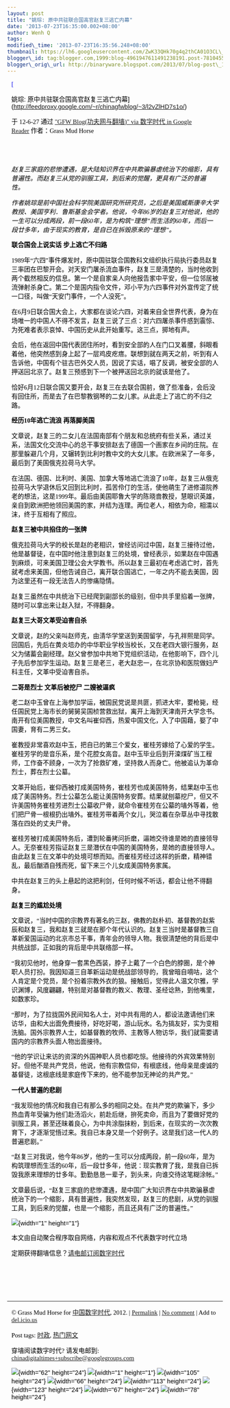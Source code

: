 ```yaml
--- 
layout: post 
title: "姚琮: 原中共驻联合国高官赵复三逃亡内幕" 
date: '2013-07-23T16:35:00.002+08:00' 
author: Wenh Q
tags:
modified\_time: '2013-07-23T16:35:56.248+08:00' 
thumbnail: https://lh6.googleusercontent.com/ZwK33QHk70g4q2thCA01O3CL\_NLLTxsZYBNi0GAB6yH2\_Qn-xEcESvNeGZp3fqnifnekh68yOOBfiXWY7pU4nePauZ6E1E\_uVlCP\_IGcQZejaycGQbA=s72-c
blogger\_id: tag:blogger.com,1999:blog-4961947611491238191.post-7810455757543316054
blogger\_orig\_url: http://binaryware.blogspot.com/2013/07/blog-post\_1883.html
---
```

<div
style="color: black; direction: ltr; font-family: &quot;Arial&quot;; font-size: 11pt; margin-bottom: 0; margin-left: 7.5pt; margin-right: 7.5pt; margin-top: 0; padding: 0;">

<span
style="color: #0000ee; font-family: &quot;Verdana&quot;; text-decoration: underline;">[

姚琮:
原中共驻联合国高官赵复三逃亡内幕](http://feedproxy.google.com/~r/chinagfwblog/~3/l2vZlHD7s1o/)</span>

</div>

<div
style="color: black; direction: ltr; font-family: &quot;Arial&quot;; font-size: 11pt; margin-bottom: 0; margin-left: 7.5pt; margin-right: 7.5pt; margin-top: 0; padding-bottom: 8pt; padding-left: 0; padding-right: 0; padding-top: 0;">

<span style="font-family: &quot;Verdana&quot;;">于 12-6-27 通过
</span><span
style="color: #0000ee; font-family: &quot;Verdana&quot;; text-decoration: underline;">["GFW
Blog(功夫网与翻墙)" via 数字时代 in Google
Reader](http://feeds2.feedburner.com/chinagfwblog)</span><span
style="font-family: &quot;Verdana&quot;;"> 作者：Grass Mud Horse</span>

</div>

<div
style="color: black; direction: ltr; font-family: &quot;Arial&quot;; font-size: 11pt; height: 11pt; margin-bottom: 0; margin-left: 7.5pt; margin-right: 7.5pt; margin-top: 0; padding: 0;">

<span style="font-family: &quot;Verdana&quot;;"></span>

</div>

<div
style="color: black; direction: ltr; font-family: &quot;Arial&quot;; font-size: 11pt; margin-bottom: 0; margin-left: 7.5pt; margin-right: 7.5pt; margin-top: 0; padding: 0;">

<span
style="font-family: &quot;Verdana&quot;; font-style: italic;">赵复三家庭的悲惨遭遇，是大陆知识界在中共欺骗暴虐统治下的缩影，具有普遍性。而赵复三从党的驯服工具，到后来的觉醒，更具有广泛的普遍性。 </span>

</div>

<div
style="color: black; direction: ltr; font-family: &quot;Arial&quot;; font-size: 11pt; margin-bottom: 0; margin-left: 7.5pt; margin-right: 7.5pt; margin-top: 0; padding: 0;">

<span
style="font-family: &quot;Verdana&quot;; font-style: italic;">作者姚琮是前中国社会科学院美国研究所研究员，之后是美国威斯康辛大学教授、美国亨利．鲁斯基金会学者。他说，今年86岁的赵复三对他说，他的一生可以分成两段，前一段60年，是为构筑“理想”而生活的60年，而后一段廿多年，由于现实的教育，是自已在拆毁原来的“理想”。</span>

</div>

<div
style="color: black; direction: ltr; font-family: &quot;Arial&quot;; font-size: 11pt; margin-bottom: 0; margin-left: 7.5pt; margin-right: 7.5pt; margin-top: 0; padding: 0;">

<span
style="font-family: &quot;Verdana&quot;; font-weight: bold;">联合国会上说实话
步上逃亡不归路</span>

</div>

<div
style="color: black; direction: ltr; font-family: &quot;Arial&quot;; font-size: 11pt; margin-bottom: 0; margin-left: 7.5pt; margin-right: 7.5pt; margin-top: 0; padding: 0;">

<span
style="font-family: &quot;Verdana&quot;;">1989年“六四”事件爆发时，原中国驻联合国教科文组织执行局执行委员赵复三率团在巴黎开会。对天安门屠杀流血事件，赵复三是清楚的，当时他收到两个截然相反的信息。第一个是自家亲人向他报告家中平安，但一位邻居被流弹射杀身亡。第二个是国内指令文件，邓小平为六四事件对外宣传定了统一口径，叫做“天安门事件，一个人没死”。</span>

</div>

<div
style="color: black; direction: ltr; font-family: &quot;Arial&quot;; font-size: 11pt; margin-bottom: 0; margin-left: 7.5pt; margin-right: 7.5pt; margin-top: 0; padding: 0;">

<span
style="font-family: &quot;Verdana&quot;;">在6月9日联合国大会上，大家都在谈论六四，对着来自全世界代表，身为在场唯一的中国人不得不发言，赵复三说了三点：对六四屠杀事件感到震惊、为死难者表示哀悼、中国历史从此开始重写。这三点，掷地有声。</span>

</div>

<div
style="color: black; direction: ltr; font-family: &quot;Arial&quot;; font-size: 11pt; margin-bottom: 0; margin-left: 7.5pt; margin-right: 7.5pt; margin-top: 0; padding: 0;">

<span
style="font-family: &quot;Verdana&quot;;">会后，他在返回中国代表团住所时，看到安全部的人在门口叉着腰，斜眼看着他，他突然感到身上起了一层鸡皮疙瘩。联想到就在两天之前，听到有人告诉他，中国有个驻古巴外交人员，因说了实话，唱了反调，被安全部的人押送回北京了。赵复三预感到下一个被押送回北京的就该是他了。</span>

</div>

<div
style="color: black; direction: ltr; font-family: &quot;Arial&quot;; font-size: 11pt; margin-bottom: 0; margin-left: 7.5pt; margin-right: 7.5pt; margin-top: 0; padding: 0;">

<span
style="font-family: &quot;Verdana&quot;;">恰好6月12日联合国又要开会，赵复三在去联合国前，做了些准备，会后没有回住所，而是去了在巴黎教钢琴的二女儿家。从此走上了逃亡的不归之路。</span>

</div>

<div
style="color: black; direction: ltr; font-family: &quot;Arial&quot;; font-size: 11pt; margin-bottom: 0; margin-left: 7.5pt; margin-right: 7.5pt; margin-top: 0; padding: 0;">

<span
style="font-family: &quot;Verdana&quot;; font-weight: bold;">经历10年逃亡流浪
再落脚美国</span>

</div>

<div
style="color: black; direction: ltr; font-family: &quot;Arial&quot;; font-size: 11pt; margin-bottom: 0; margin-left: 7.5pt; margin-right: 7.5pt; margin-top: 0; padding: 0;">

<span
style="font-family: &quot;Verdana&quot;;">文章说，赵复三的二女儿在法国南部有个朋友和总统府有些关系，通过关系，法国文化交流中心的总干事安排赵去了德国一个画家在乡间的庄院。在那里躲避几个月，又辗转到比利时教中文的大女儿家。在欧洲呆了一年多，最后到了美国俄克拉荷马大学。</span>

</div>

<div
style="color: black; direction: ltr; font-family: &quot;Arial&quot;; font-size: 11pt; margin-bottom: 0; margin-left: 7.5pt; margin-right: 7.5pt; margin-top: 0; padding: 0;">

<span
style="font-family: &quot;Verdana&quot;;">在法国、德国、比利时、美国、加拿大等地逃亡流浪了10年，赵复三从俄克拉荷马大学退休后又回到比利时，孤苦伶仃的生活，使他萌生了进修道院养老的想法，这是1999年。最后由美国耶鲁大学的陈晓啬教授，慧眼识英雄，亲自到欧洲把他领回美国的家，并结为连理。两位老人，相依为命，相濡以沫，终于互相有了照应。</span>

</div>

<div
style="color: black; direction: ltr; font-family: &quot;Arial&quot;; font-size: 11pt; margin-bottom: 0; margin-left: 7.5pt; margin-right: 7.5pt; margin-top: 0; padding: 0;">

<span
style="font-family: &quot;Verdana&quot;; font-weight: bold;">赵复三被中共掐住的一张牌</span>

</div>

<div
style="color: black; direction: ltr; font-family: &quot;Arial&quot;; font-size: 11pt; margin-bottom: 0; margin-left: 7.5pt; margin-right: 7.5pt; margin-top: 0; padding: 0;">

<span
style="font-family: &quot;Verdana&quot;;">俄克拉荷马大学的校长是赵的老相识，曾经访问过中国，赵复三接待过他，他是基督徒，在中国时他注意到赵复三的处境，曾经表示，如果赵在中国遇到麻烦，可来美国卫理公会大学教书。所以赵复三最初在考虑逃亡时，首先就考虑来美国，但他告诫自己，离开联合国逃亡，一年之内不能去美国，因为这里还有一段无法告人的惨痛隐情。</span>

</div>

<div
style="color: black; direction: ltr; font-family: &quot;Arial&quot;; font-size: 11pt; margin-bottom: 0; margin-left: 7.5pt; margin-right: 7.5pt; margin-top: 0; padding: 0;">

<span
style="font-family: &quot;Verdana&quot;;">赵复三虽然在中共统治下已经爬到副部长的级别，但中共手里掐着一张牌，随时可以拿出来让赵入狱，不得翻身。</span>

</div>

<div
style="color: black; direction: ltr; font-family: &quot;Arial&quot;; font-size: 11pt; margin-bottom: 0; margin-left: 7.5pt; margin-right: 7.5pt; margin-top: 0; padding: 0;">

<span
style="font-family: &quot;Verdana&quot;; font-weight: bold;">赵复三大哥文革受迫害自杀</span>

</div>

<div
style="color: black; direction: ltr; font-family: &quot;Arial&quot;; font-size: 11pt; margin-bottom: 0; margin-left: 7.5pt; margin-right: 7.5pt; margin-top: 0; padding: 0;">

<span
style="font-family: &quot;Verdana&quot;;">文章说，赵的父亲叫赵师克，由清华学堂送到美国留学，与孔祥熙是同学。回国后，先后在黄炎培办的中华职业学校当校长，又在老四大银行服务，赵父为储蓄会副经理。赵父曾参加中共地下党组织活动，在他影响下，四个儿子先后参加学生运动。赵复三是老三，老大赵忠一，在北京协和医院做妇产科主任，文革中受迫害自杀。 </span>

</div>

<div
style="color: black; direction: ltr; font-family: &quot;Arial&quot;; font-size: 11pt; margin-bottom: 0; margin-left: 7.5pt; margin-right: 7.5pt; margin-top: 0; padding: 0;">

<span
style="font-family: &quot;Verdana&quot;; font-weight: bold;">二哥是烈士
文革后被挖尸 二嫂被逼疯</span>

</div>

<div
style="color: black; direction: ltr; font-family: &quot;Arial&quot;; font-size: 11pt; margin-bottom: 0; margin-left: 7.5pt; margin-right: 7.5pt; margin-top: 0; padding: 0;">

<span
style="font-family: &quot;Verdana&quot;;">老二赵中玉曾在上海参加学运，被国民党说是共匪，抓进大牢，要枪毙，经任国民党上海市长的舅舅吴国桢营救出狱，离开上海到天津南开大学念书。南开有位美国教授，中文名叫崔仰西，热爱中国文化，入了中国藉，娶了中国妻，育有二男三女。 </span>

</div>

<div
style="color: black; direction: ltr; font-family: &quot;Arial&quot;; font-size: 11pt; margin-bottom: 0; margin-left: 7.5pt; margin-right: 7.5pt; margin-top: 0; padding: 0;">

<span
style="font-family: &quot;Verdana&quot;;">崔教授非常喜欢赵中玉，把自已的第三个爱女，崔桂芳嫁给了心爱的学生。崔桂芳学的是音乐系，是个花腔女高音。赵中玉毕业后到开滦煤矿当工程师，工作奋不顾身，一次为了抢救矿难，坚持救人而身亡。他被追认为革命烈士，葬在烈士公墓。</span>

</div>

<div
style="color: black; direction: ltr; font-family: &quot;Arial&quot;; font-size: 11pt; margin-bottom: 0; margin-left: 7.5pt; margin-right: 7.5pt; margin-top: 0; padding: 0;">

<span
style="font-family: &quot;Verdana&quot;;">文革开始后，崔仰西被打成美国特务，崔桂芳也成美国特务，结果赵中玉也成了美国特务。烈士公墓怎么能让美国特务安葬。结果就刨墓挖尸，但又不许美国特务崔桂芳进烈士公墓收尸骨，就命令崔桂芳在公墓的墙外等着，他们把尸骨一根根扔出墙外。崔桂芳带着两个女儿，哭泣着在杂草丛中寻找散落在四处的丈夫尸骨。</span>

</div>

<div
style="color: black; direction: ltr; font-family: &quot;Arial&quot;; font-size: 11pt; margin-bottom: 0; margin-left: 7.5pt; margin-right: 7.5pt; margin-top: 0; padding: 0;">

<span
style="font-family: &quot;Verdana&quot;;">崔桂芳被打成美国特务后，遭到轮番拷问折磨，逼她交待谁是她的直接领导人。无奈崔桂芳指证赵复三是潜伏在中国的美国特务，是她的直接领导人。由此赵复三在文革中的处境可想而知。而崔桂芳经过这样的折磨，精神错乱，最后酗酒自残而死，留下来三个儿女成美国特务家属。</span>

</div>

<div
style="color: black; direction: ltr; font-family: &quot;Arial&quot;; font-size: 11pt; margin-bottom: 0; margin-left: 7.5pt; margin-right: 7.5pt; margin-top: 0; padding: 0;">

<span
style="font-family: &quot;Verdana&quot;;">中共在赵复三的头上悬起的这把利剑，任何时候不听话，都会让他不得翻身。</span>

</div>

<div
style="color: black; direction: ltr; font-family: &quot;Arial&quot;; font-size: 11pt; margin-bottom: 0; margin-left: 7.5pt; margin-right: 7.5pt; margin-top: 0; padding: 0;">

<span
style="font-family: &quot;Verdana&quot;; font-weight: bold;">赵复三的尴尬处境</span>

</div>

<div
style="color: black; direction: ltr; font-family: &quot;Arial&quot;; font-size: 11pt; margin-bottom: 0; margin-left: 7.5pt; margin-right: 7.5pt; margin-top: 0; padding: 0;">

<span
style="font-family: &quot;Verdana&quot;;">文章说，“当时中国的宗教界有著名的三赵，佛教的赵朴初、基督教的赵紫辰和赵复三，我和赵复三就是在那个年代认识的。赵复三当时是基督教三自革新爱国运动的北京市总干事，青年会的领导人物。我很清楚他的背后是中共统战部，正如我的背后是中共联络部一样。</span>

</div>

<div
style="color: black; direction: ltr; font-family: &quot;Arial&quot;; font-size: 11pt; margin-bottom: 0; margin-left: 7.5pt; margin-right: 7.5pt; margin-top: 0; padding: 0;">

<span
style="font-family: &quot;Verdana&quot;;">“我初见他时，他身穿一套黑色西装，脖子上戴了一个白色的脖圈，是个神职人员打扮。我因知道三自革新运动是统战部领导的，我曾暗自嘀咕，这个人肯定是个党员，是个扮着宗教外衣的狼。接触后，觉得此人温文尔雅，学识渊博，风度翩翩，特别是对基督教的教义、教理、圣经谂熟，到他嘴里，如数家珍。</span>

</div>

<div
style="color: black; direction: ltr; font-family: &quot;Arial&quot;; font-size: 11pt; margin-bottom: 0; margin-left: 7.5pt; margin-right: 7.5pt; margin-top: 0; padding: 0;">

<span
style="font-family: &quot;Verdana&quot;;">“那时，为了拉拢国外民间知名人士，对中共有用的人，都设法邀请他们来访华，由和大出面免费接待，好吃好喝，游山玩水。名为搞友好，实为变相洗脑。国外宗教界人士，如基督教的牧师、主教等人物访华，我们就需要请国内的宗教界头面人物出面接待。</span>

</div>

<div
style="color: black; direction: ltr; font-family: &quot;Arial&quot;; font-size: 11pt; margin-bottom: 0; margin-left: 7.5pt; margin-right: 7.5pt; margin-top: 0; padding: 0;">

<span
style="font-family: &quot;Verdana&quot;;">“他的学识让来访的资深的外国神职人员也都吃惊。他接待的外宾效果特别好。但他不是共产党员，他说，他有宗教信仰，有根底线，他母亲是虔诚的基督徒，这根底线是家庭传下来的，他不能参加无神论的共产党。”</span>

</div>

<div
style="color: black; direction: ltr; font-family: &quot;Arial&quot;; font-size: 11pt; margin-bottom: 0; margin-left: 7.5pt; margin-right: 7.5pt; margin-top: 0; padding: 0;">

<span
style="font-family: &quot;Verdana&quot;; font-weight: bold;">一代人普遍的悲剧</span>

</div>

<div
style="color: black; direction: ltr; font-family: &quot;Arial&quot;; font-size: 11pt; margin-bottom: 0; margin-left: 7.5pt; margin-right: 7.5pt; margin-top: 0; padding: 0;">

<span
style="font-family: &quot;Verdana&quot;;">“我发现他的情况和我自已有那么多的相同之处。在共产党的欺骗下，多少热血青年受骗为他们赴汤滔火，前赴后继，拚死卖命，而且为了要做好党的驯服工具，甚至还昧着良心，为中共涂脂抹粉，到后来，在现实的一次次教育下，才逐渐觉悟过来。我自已本身又是一个好例子。这是我们这一代人的普遍悲剧。”</span>

</div>

<div
style="color: black; direction: ltr; font-family: &quot;Arial&quot;; font-size: 11pt; margin-bottom: 0; margin-left: 7.5pt; margin-right: 7.5pt; margin-top: 0; padding: 0;">

<span
style="font-family: &quot;Verdana&quot;;">“赵复三对我说，他今年86岁，他的一生可以分成两段，前一段60年，是为构筑理想而生活的60年，后一段廿多年，他说：现实教育了我，是我自已拆毁我原来理想的廿多年。勤勤恳恳一辈子，到头来，向谁交待这笔糊涂帐。”</span>

</div>

<div
style="color: black; direction: ltr; font-family: &quot;Arial&quot;; font-size: 11pt; margin-bottom: 0; margin-left: 7.5pt; margin-right: 7.5pt; margin-top: 0; padding: 0;">

<span
style="font-family: &quot;Verdana&quot;;">文章最后说，“赵复三家庭的悲惨遭遇，是中国广大知识界在中共欺骗暴虐统治下的一个缩影，具有普遍性，我突然发现，赵复三的悲剧，从党的驯服工具，到后来的觉醒，也是一个缩影，而且还具有广泛的普遍性。”</span>

</div>

<div
style="color: black; direction: ltr; font-family: &quot;Arial&quot;; font-size: 11pt; margin-bottom: 0; margin-left: 7.5pt; margin-right: 7.5pt; margin-top: 0; padding: 0;">

![](https://lh6.googleusercontent.com/ZwK33QHk70g4q2thCA01O3CL_NLLTxsZYBNi0GAB6yH2_Qn-xEcESvNeGZp3fqnifnekh68yOOBfiXWY7pU4nePauZ6E1E_uVlCP_IGcQZejaycGQbA){width="1"
height="1"}

</div>

<div
style="color: black; direction: ltr; font-family: &quot;Arial&quot;; font-size: 11pt; margin-bottom: 0; margin-left: 7.5pt; margin-right: 7.5pt; margin-top: 0; padding: 0;">

<span
style="font-family: &quot;Verdana&quot;;">本文由自动聚合程序取自网络，内容和观点不代表数字时代立场</span>

</div>

<div
style="color: black; direction: ltr; font-family: &quot;Arial&quot;; font-size: 11pt; margin-bottom: 0; margin-left: 7.5pt; margin-right: 7.5pt; margin-top: 0; padding: 0;">

<span
style="font-family: &quot;Verdana&quot;;">定期获得翻墙信息？</span><span
style="color: #0000ee; font-family: &quot;Verdana&quot;; text-decoration: underline;">[请电邮订阅数字时代](http://eepurl.com/msuvD)</span>

</div>

<div
style="color: black; direction: ltr; font-family: &quot;Arial&quot;; font-size: 11pt; height: 11pt; margin-bottom: 0; margin-left: 7.5pt; margin-right: 7.5pt; margin-top: 0; padding: 0;">

<span
style="color: #0000ee; font-family: &quot;Verdana&quot;; text-decoration: underline;">[](http://eepurl.com/msuvD)</span>

</div>

<div
style="color: black; direction: ltr; font-family: &quot;Arial&quot;; font-size: 11pt; height: 11pt; margin-bottom: 0; margin-left: 7.5pt; margin-right: 7.5pt; margin-top: 0; padding: 0;">

<span
style="color: #0000ee; font-family: &quot;Verdana&quot;; text-decoration: underline;">[](http://eepurl.com/msuvD)</span>

</div>

<div
style="color: black; direction: ltr; font-family: &quot;Arial&quot;; font-size: 11pt; height: 11pt; margin-bottom: 0; margin-left: 7.5pt; margin-right: 7.5pt; margin-top: 0; padding: 0;">

<span
style="color: #0000ee; font-family: &quot;Verdana&quot;; text-decoration: underline;">[](http://eepurl.com/msuvD)</span>

</div>

------------------------------------------------------------------------

<div
style="color: black; direction: ltr; font-family: &quot;Arial&quot;; font-size: 11pt; margin-bottom: 0; margin-left: 7.5pt; margin-right: 7.5pt; margin-top: 0; padding: 0;">

<span style="font-family: &quot;Verdana&quot;;">© Grass Mud Horse for
</span><span
style="color: #0000ee; font-family: &quot;Verdana&quot;; text-decoration: underline;">[中国数字时代](https://caonima.info/chinese)</span><span
style="font-family: &quot;Verdana&quot;;">, 2012. | </span><span
style="color: #0000ee; font-family: &quot;Verdana&quot;; text-decoration: underline;">[Permalink](https://caonima.info/chinese/2012/06/%e5%a7%9a%e7%90%ae-%e5%8e%9f%e4%b8%ad%e5%85%b1%e9%a9%bb%e8%81%94%e5%90%88%e5%9b%bd%e9%ab%98%e5%ae%98%e8%b5%b5%e5%a4%8d%e4%b8%89%e9%80%83%e4%ba%a1%e5%86%85%e5%b9%95/)</span><span
style="font-family: &quot;Verdana&quot;;"> | </span><span
style="color: #0000ee; font-family: &quot;Verdana&quot;; text-decoration: underline;">[No
comment](https://caonima.info/chinese/2012/06/%e5%a7%9a%e7%90%ae-%e5%8e%9f%e4%b8%ad%e5%85%b1%e9%a9%bb%e8%81%94%e5%90%88%e5%9b%bd%e9%ab%98%e5%ae%98%e8%b5%b5%e5%a4%8d%e4%b8%89%e9%80%83%e4%ba%a1%e5%86%85%e5%b9%95/#comments)</span><span
style="font-family: &quot;Verdana&quot;;"> | Add to </span><span
style="color: #0000ee; font-family: &quot;Verdana&quot;; text-decoration: underline;">[del.icio.us](http://del.icio.us/post?url=https://caonima.info/chinese/2012/06/%E5%A7%9A%E7%90%AE-%E5%8E%9F%E4%B8%AD%E5%85%B1%E9%A9%BB%E8%81%94%E5%90%88%E5%9B%BD%E9%AB%98%E5%AE%98%E8%B5%B5%E5%A4%8D%E4%B8%89%E9%80%83%E4%BA%A1%E5%86%85%E5%B9%95/&title=%E5%A7%9A%E7%90%AE:++%E5%8E%9F%E4%B8%AD%E5%85%B1%E9%A9%BB%E8%81%94%E5%90%88%E5%9B%BD%E9%AB%98%E5%AE%98%E8%B5%B5%E5%A4%8D%E4%B8%89%E9%80%83%E4%BA%A1%E5%86%85%E5%B9%95)</span>

</div>

<div
style="color: black; direction: ltr; font-family: &quot;Arial&quot;; font-size: 11pt; margin-bottom: 0; margin-left: 7.5pt; margin-right: 7.5pt; margin-top: 0; padding: 0;">

<span style="font-family: &quot;Verdana&quot;;">Post tags: </span><span
style="color: #0000ee; font-family: &quot;Verdana&quot;; text-decoration: underline;">[时政](https://caonima.info/chinese/tag/%e6%97%b6%e6%94%bf/?category=10466)</span><span
style="font-family: &quot;Verdana&quot;;">, </span><span
style="color: #0000ee; font-family: &quot;Verdana&quot;; text-decoration: underline;">[热门网文](https://caonima.info/chinese/tag/%e7%83%ad%e9%97%a8%e7%bd%91%e6%96%87/?category=10466)</span>

</div>

<div
style="color: black; direction: ltr; font-family: &quot;Arial&quot;; font-size: 11pt; margin-bottom: 0; margin-left: 7.5pt; margin-right: 7.5pt; margin-top: 0; padding: 0;">

<span style="font-family: &quot;Verdana&quot;;">穿墙阅读数字时代?
请发电邮到: </span><span
style="color: #0000ee; font-family: &quot;Verdana&quot;; text-decoration: underline;">[chinadigitaltimes+subscribe@googlegroups.com](mailto:chinadigitaltimes%2Bsubscribe@googlegroups.com)</span>

</div>

<div
style="color: black; direction: ltr; font-family: &quot;Arial&quot;; font-size: 11pt; margin-bottom: 0; margin-left: 7.5pt; margin-right: 7.5pt; margin-top: 0; padding: 0;">

![](https://lh4.googleusercontent.com/U5DigbmhJdbdKq_CFbhqbRfCy7cZWBq_vJthm14dIY6Mx_pNGxxDlr0Bvx1d_m1CWt1l66tD6EHinm8epUBc9hljH9IAOQ82M6iR4wmsMek9DM9Q8lk){width="62"
height="24"}<span
style="font-family: &quot;Verdana&quot;;"> </span>![](https://lh4.googleusercontent.com/ZGVmzAbn3nJ8cfMnQWg3QRV7TCipuvCPPZ1qQ5XaO0_rE_rJogzum9lyx0fKJb4CFvBrVpZlGu2Fos8WtZNTuleFmC8ElaVo0AFp3UFPKPKtxcajf80){width="1"
height="1"}<span
style="font-family: &quot;Verdana&quot;;"> </span>![](https://lh6.googleusercontent.com/89qBrH9CUmqEF_M9UWhbzL9Pj_R8VI54qOayyiL-FIsW4PACkv-ZTkogamEvN0CLOWUnP9hAtROnH3Cwn_g-bTqRhElZKd8TJnsj_mAoqoGbXmmV6WM){width="105"
height="24"}<span
style="font-family: &quot;Verdana&quot;;"> </span>![](https://lh5.googleusercontent.com/gcPlEAue488TSIjXjZ_eejIeLbgc2i4ibiWT61VrVPCpiavXLOQDIk-L7fmlPU2CxIZqAyxB5vqdHwClUTRHA6SHJaIakYb0P0sYs7mFwFrrM-M6W4Y){width="66"
height="24"}<span
style="font-family: &quot;Verdana&quot;;"> </span>![](https://lh4.googleusercontent.com/hMzdtUsGwobToZ8baBPBLs-GB_iYc-fAegvBauYDoBdmNc8HkOEtEv77wgrg3XEahACqrYBMowpwuvUj7_DhozIR3jjLcrBmo_bQFyvFILpn2NATLTw){width="113"
height="24"}<span
style="font-family: &quot;Verdana&quot;;"> </span>![](https://lh5.googleusercontent.com/ugVqvBu25HIOkUTx3rUxP4P56vh01RW6TjV7YyXgqbNezIqx_9lXFsyXWWj2CpxZkQb0wIPRx0UceaVUln_Ahk5SUyiW6BbYHgToZ6KWlxjf9zBcS5k){width="123"
height="24"}<span
style="font-family: &quot;Verdana&quot;;"> </span>![](https://lh3.googleusercontent.com/1q0g40LmSM-6W5-HZAp-TEe0IW4qxkcQuwf4Wx3qsXXCTAa-JTz_Lo58bFeOpljRsQ7ulZor7mw3Yppj4rX5okEndlPBuHqsCLsgsR8rHAqrekFH2gU){width="67"
height="24"}<span
style="font-family: &quot;Verdana&quot;;"> </span>![](https://lh5.googleusercontent.com/lP9B2lcG_Wts1j3i43iwT2f9ljgd9CiA3bLTBKZ8I-oYCJu9vGV7qxp3Ybu3YJE44-HFdh47uS6zi5qZUC5NswDuOB1gLBeBepXt7XCnGHy6dUE-PaA){width="78"
height="24"}

</div>
